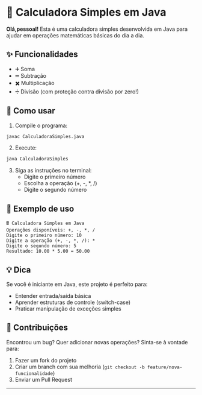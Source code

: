 # 🧮 Calculadora Simples em Java

**Olá,pessoal!** Esta é uma calculadora simples desenvolvida em Java para ajudar em operações matemáticas básicas do dia a dia.

## ✨ Funcionalidades

- ➕ Soma
- ➖ Subtração
- ✖️ Multiplicação
- ➗ Divisão (com proteção contra divisão por zero!)

## 🚀 Como usar

1. Compile o programa:
```bash
javac CalculadoraSimples.java
```

2. Execute:
```bash
java CalculadoraSimples
```

3. Siga as instruções no terminal:
   - Digite o primeiro número
   - Escolha a operação (+, -, *, /)
   - Digite o segundo número

## 📝 Exemplo de uso

```
🖩 Calculadora Simples em Java
Operações disponíveis: +, -, *, /
Digite o primeiro número: 10
Digite a operação (+, -, *, /): *
Digite o segundo número: 5
Resultado: 10.00 * 5.00 = 50.00
```

## 💡 Dica

Se você é iniciante em Java, este projeto é perfeito para:
- Entender entrada/saída básica
- Aprender estruturas de controle (switch-case)
- Praticar manipulação de exceções simples

## 🤝 Contribuições

Encontrou um bug? Quer adicionar novas operações? Sinta-se à vontade para:
1. Fazer um fork do projeto
2. Criar um branch com sua melhoria (`git checkout -b feature/nova-funcionalidade`)
3. Enviar um Pull Request

---
